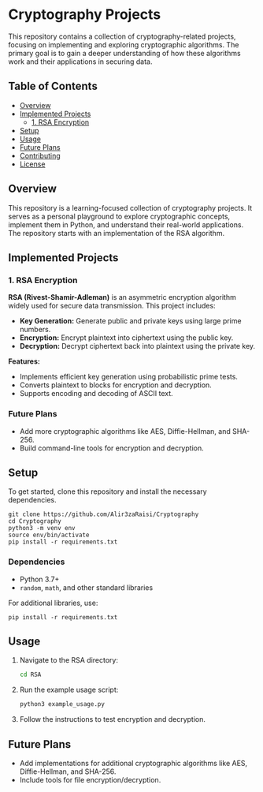 # Cryptography Projects

This repository contains a collection of cryptography-related projects, focusing on implementing and exploring cryptographic algorithms. The primary goal is to gain a deeper understanding of how these algorithms work and their applications in securing data.

## Table of Contents
- [Overview](#overview)
- [Implemented Projects](#implemented-projects)
  - [1. RSA Encryption](#1-rsa-encryption)
- [Setup](#setup)
- [Usage](#usage)
- [Future Plans](#future-plans)
- [Contributing](#contributing)
- [License](#license)

## Overview
This repository is a learning-focused collection of cryptography projects. It serves as a personal playground to explore cryptographic concepts, implement them in Python, and understand their real-world applications. The repository starts with an implementation of the RSA algorithm.

## Implemented Projects

### 1. RSA Encryption
**RSA (Rivest-Shamir-Adleman)** is an asymmetric encryption algorithm widely used for secure data transmission. This project includes:
- **Key Generation:** Generate public and private keys using large prime numbers.
- **Encryption:** Encrypt plaintext into ciphertext using the public key.
- **Decryption:** Decrypt ciphertext back into plaintext using the private key.

**Features:**
- Implements efficient key generation using probabilistic prime tests.
- Converts plaintext to blocks for encryption and decryption.
- Supports encoding and decoding of ASCII text.

### Future Plans
- Add more cryptographic algorithms like AES, Diffie-Hellman, and SHA-256.
- Build command-line tools for encryption and decryption.

## Setup
To get started, clone this repository and install the necessary dependencies.
```
git clone https://github.com/Alir3zaRaisi/Cryptography
cd Cryptography
python3 -m venv env
source env/bin/activate
pip install -r requirements.txt
```

### Dependencies
- Python 3.7+
- `random`, `math`, and other standard libraries

For additional libraries, use:
```
pip install -r requirements.txt
```

## Usage
1. Navigate to the RSA directory:
    ```bash
    cd RSA
    ```
2. Run the example usage script:
    ```bash
    python3 example_usage.py
    ```
3. Follow the instructions to test encryption and decryption.

## Future Plans
- Add implementations for additional cryptographic algorithms like AES, Diffie-Hellman, and SHA-256.
- Include tools for file encryption/decryption.


